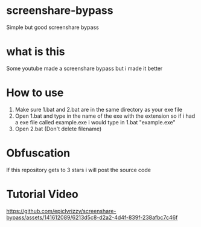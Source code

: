 # screenshare-bypass
Simple but good screenshare bypass

# what is this
Some youtube made a screenshare bypass but i made it better


# How to use

1. Make sure 1.bat and 2.bat are in the same directory as your exe file
2. Open 1.bat and type in the name of the exe with the extension so if i had a exe file called example.exe i would type in 1.bat "example.exe"
3. Open 2.bat (Don't delete filename)


# Obfuscation
If this repository gets to 3 stars i will post the source code

# Tutorial Video

https://github.com/epiclyrizzy/screenshare-bypass/assets/141612089/6213d5c8-d2a2-4d4f-839f-238afbc7c46f

